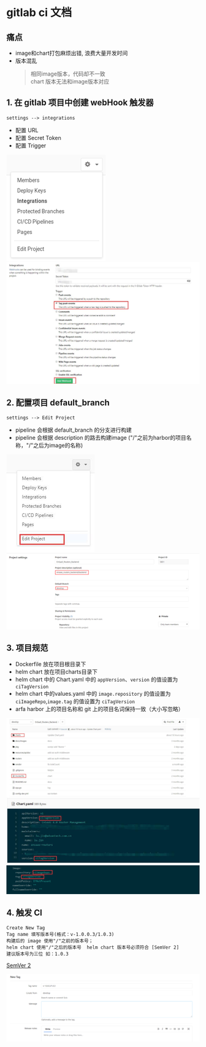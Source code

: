 # gitlab ci 文档

## 痛点 
- image和chart打包麻烦出错, 浪费大量开发时间
- 版本混乱  
  > 相同image版本，代码却不一致  
  > chart 版本无法和image版本对应

## 1. 在 gitlab 项目中创建 webHook 触发器  
    settings --> integrations  
 - 配置 URL
 - 配置 Secret Token
 - 配置 Trigger   
 
![](../docs/accessing_integrations.png)    
![integrations](../docs/integrations.jpg)  

## 2. 配置项目 default_branch  
    settings --> Edit Project   
- pipeline 会根据 default_branch 的分支进行构建   
- pipeline 会根据 description 的路去构建image ("/"之前为harbor的项目名称，"/"之后为image的名称)  
    
![](../docs/edit_project.jpg)  
![](../docs/git_project.png)  
    
## 3. 项目规范  
- Dockerfile 放在项目根目录下
- helm chart 放在项目charts目录下  
- helm chart 中的 Chart.yaml 中的 `appVersion`、`version` 的值设置为 `ciTagVersion`
- helm chart 中的values.yaml 中的 `image.repository` 的值设置为 `ciImageRepo`,`image.tag` 的值设置为 `ciTagVersion`
- arfa harbor 上的项目名称和 git 上的项目名词保持一致（大小写忽略）

![](../docs/project.jpg)
![](../docs/chart.jpg)
![](../docs/values.png)

## 4. 触发 CI
    Create New Tag   
    Tag name 填写版本号(格式：v-1.0.0.3/1.0.3)  
    构建后的 image 使用"/"之前的版本号；  
    helm chart 使用"/"之后的版本号  helm chart 版本号必须符合 [SemVer 2]
    建议版本号为三位 如：1.0.3
[SemVer 2](https://semver.org/)      

![](../docs/git_tag.png)
    

